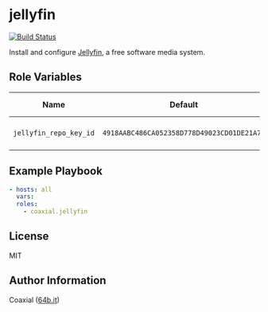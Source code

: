 jellyfin
=========
  [![Build Status](https://travis-ci.org/coaxial/ansible-role-jellyfin.svg?branch=master)](https://travis-ci.org/coaxial/ansible-role-jellyfin)

Install and configure [Jellyfin](https://jellyfin.media), a free software media system.

Role Variables
--------------

Name | Default | Possible values | Description
---|---|---|---
`jellyfin_repo_key_id` | `4918AABC486CA052358D778D49023CD01DE21A7B` | Any valid key id | Get the key id with `wget -O - https://repo.jellyfin.org/<your_os>/jellyfin_team.gpg.key | gpg --dry-run --import --import-options show-only -` (see the Debian and Ubuntu sections here: https://jellyfin.readthedocs.io/en/latest/administrator-docs/installing/)

Example Playbook
----------------

```yaml
- hosts: all
  vars:
  roles:
    - coaxial.jellyfin
```

License
-------

MIT

Author Information
------------------

Coaxial ([64b.it](https://64b.it))
